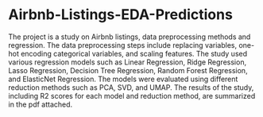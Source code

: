 # Airbnb-Listings-EDA-Predictions
The project is a study on Airbnb listings, data preprocessing methods and regression. 
The data preprocessing steps include replacing variables, one-hot encoding categorical variables, and scaling features. The study used various regression models such as Linear Regression, Ridge Regression, Lasso Regression, Decision Tree Regression, Random Forest Regression, and ElasticNet Regression. The models were evaluated using different reduction methods such as PCA, SVD, and UMAP. The results of the study, including R2 scores for each model and reduction method, are summarized in the pdf attached.
